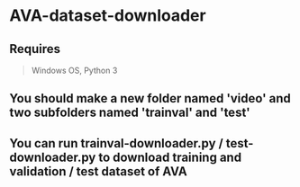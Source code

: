 # AVA-dataset-downloader
## Requires
>Windows OS, Python 3
## You should make a new folder named 'video' and two subfolders named 'trainval' and 'test'
## You can run trainval-downloader.py / test-downloader.py to download training and validation / test dataset of AVA
